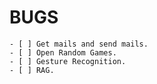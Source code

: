 # BUGS

    - [ ] Get mails and send mails.
    - [ ] Open Random Games.
    - [ ] Gesture Recognition.
    - [ ] RAG.
